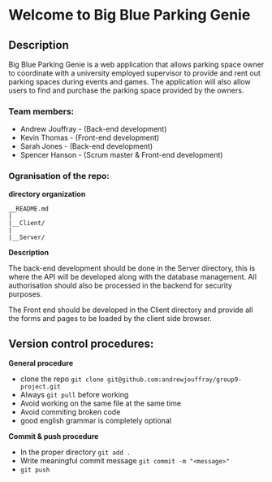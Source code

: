 # Welcome to Big Blue Parking Genie

## Description
Big Blue Parking Genie is a web application that allows parking space owner to coordinate with a university employed supervisor to provide and rent out parking spaces during events and games. The application will also allow users to find and purchase the parking space provided by the owners. 
 
### Team members:

-	Andrew Jouffray - (Back-end development)
-	Kevin Thomas - (Front-end development)
-	Sarah Jones - (Back-end development)
-	Spencer Hanson - (Scrum master & Front-end development)

### Ogranisation of the repo:

__directory organization__

	__README.md
	|
	|__Client/
	|
	|__Server/

__Description__

The back-end development should be done in the Server directory, this is where the API will be developed along with the database management. All authorisation should also be processed in the backend for security purposes.

The Front end should be developed in the Client directory and provide all the forms and pages to be loaded by the client side browser.

## Version control procedures:

__General procedure__
- clone the repo `git clone git@github.com:andrewjouffray/group9-project.git`
- Always `git pull` before working
- Avoid working on the same file at the same time
- Avoid commiting broken code
- good english grammar is completely optional

__Commit & push procedure__
- In the proper directory `git add .`
- Write meaningful commit message `git commit -m "<message>"`
- `git push`


